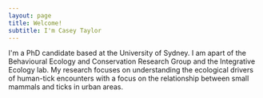 ```yaml
---
layout: page
title: Welcome!
subtitle: I'm Casey Taylor
---
```


I'm a PhD candidate based at the University of Sydney. I am apart of the Behavioural Ecology and Conservation Research Group and the Integrative Ecology lab. My research focuses on understanding the ecological drivers of human-tick encounters with a focus on the relationship between small mammals and ticks in urban areas. 

